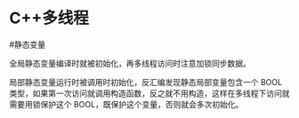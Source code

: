 C++多线程
========


#静态变量

全局静态变量编译时就被初始化，再多线程访问时注意加锁同步数据。

局部静态变量运行时被调用时初始化，反汇编发现静态局部变量包含一个 BOOL 类型，如果第一次访问就调用构造函数，反之就不用构造，这样在多线程下访问就需要用锁保护这个 BOOL，既保护这个变量，否则就会多次初始化。